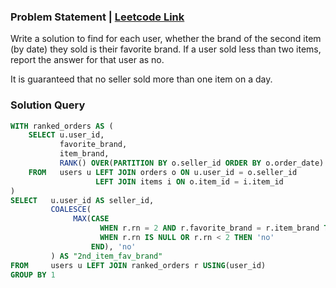 ### Problem Statement | [Leetcode Link](https://leetcode.com/problems/market-analysis-ii/description/)

Write a solution to find for each user, whether the brand of the second item (by date) they sold is their favorite brand. If a user sold less than two items, report the answer for that user as no.

It is guaranteed that no seller sold more than one item on a day.

### Solution Query

```sql
WITH ranked_orders AS (
    SELECT u.user_id, 
           favorite_brand, 
           item_brand,
           RANK() OVER(PARTITION BY o.seller_id ORDER BY o.order_date) AS rn
    FROM   users u LEFT JOIN orders o ON u.user_id = o.seller_id
                   LEFT JOIN items i ON o.item_id = i.item_id
)
SELECT   u.user_id AS seller_id,
         COALESCE(
              MAX(CASE 
                    WHEN r.rn = 2 AND r.favorite_brand = r.item_brand THEN 'yes'
                    WHEN r.rn IS NULL OR r.rn < 2 THEN 'no'
                  END), 'no'
         ) AS "2nd_item_fav_brand"
FROM     users u LEFT JOIN ranked_orders r USING(user_id)
GROUP BY 1
```
